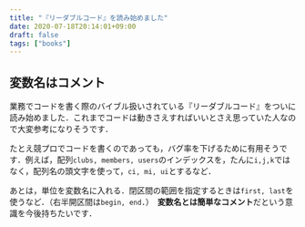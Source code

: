 ```yaml
---
title: "『リーダブルコード』を読み始めました"
date: 2020-07-18T20:14:01+09:00
draft: false
tags: ["books"]
---
```


## 変数名はコメント
業務でコードを書く際のバイブル扱いされている『リーダブルコード』をついに読み始めました．これまでコードは動きさえすればいいとさえ思っていた人なので大変参考になりそうです．

たとえ競プロでコードを書くのであっても，バグ率を下げるために有用そうです．例えば，配列`clubs, members, users`のインデックスを，たんに`i,j,k`ではなく，配列名の頭文字を使って，`ci, mi, ui`とするなど．

あとは，単位を変数名に入れる．閉区間の範囲を指定するときは`first, last`を使うなど．（右半開区間は`begin, end`．）　**変数名とは簡単なコメント**だという意識を今後持ちたいです．

<script data-ad-client="ca-pub-2296667233758798" async src="https://pagead2.googlesyndication.com/pagead/js/adsbygoogle.js"></script>